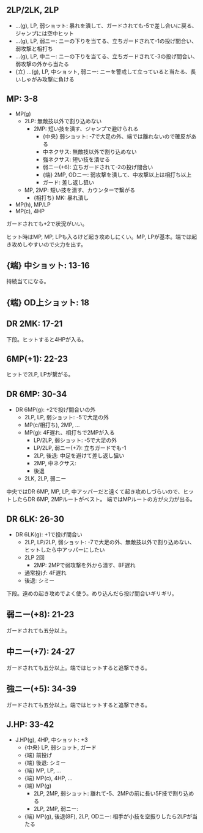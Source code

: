 ## 2LP/2LK, 2LP

- ...(g), LP, 弱ショット: 暴れを潰して、ガードされても-5で差し合いに戻る、ジャンプには空中ヒット
- ...(g), LP, 弱ニー: ニーの下りを当てる、立ちガードされて-1の投げ間合い、弱攻撃と相打ち
- ...(g), LP, 中ニー: ニーの下りを当てる、立ちガードされて-3の投げ間合い、弱攻撃の外から当たる
- {立} ...(g), LP, 中ショット, 弱ニー: ニーを警戒して立っていると当たる、長いしゃがみ攻撃に負ける

## MP: 3-8

- MP(g)
  - 2LP: 無敵技以外で割り込めない
    - 2MP: 短い技を潰す、ジャンプで避けられる
      - {中央} 弱ショット: -7で大足の外、端では離れないので確反がある
      - 中ネクサス: 無敵技以外で割り込めない
      - 強ネクサス: 短い技を潰せる
      - 弱ニー(+6): 立ちガードされて-2の投げ間合い
      - {端} 2MP, ODニー: 弱攻撃を潰して、中攻撃以上は相打ち以上
      - ガード: 差し返し狙い
  - MP, 2MP: 短い技を潰す、カウンターで繋がる
    - {相打ち} MK: 暴れ潰し
- MP(h), MP/LP
- MP(c), 4HP

ガードされても+2で状況がいい。

ヒット時はMP, MP, LPも入るけど起き攻めしにくい。MP, LPが基本。端では起き攻めしやすいので火力を出す。

## {端} 中ショット: 13-16

持続当てになる。

## {端} OD上ショット: 18

## DR 2MK: 17-21

下段。ヒットすると4HPが入る。

## 6MP(+1): 22-23

ヒットで2LP, LPが繋がる。

## DR 6MP: 30-34

- DR 6MP(g): +2で投げ間合いの外
  - 2LP, LP, 弱ショット: -5で大足の外
  - MP(c/相打ち), 2MP, ...
  - MP(g): 4F遅れ、相打ちで2MPが入る
    - LP/2LP, 弱ショット: -5で大足の外
    - LP/2LP, 弱ニー(+7): 立ちガードでも-1
    - 2LP, 後退: 中足を避けて差し返し狙い
    - 2MP, 中ネクサス:
    - 後退
  - 2LK, 2LP, 弱ニー

中央ではDR 6MP, MP, LP, 中アッパーだと遠くて起き攻めしづらいので、ヒットしたらDR 6MP, 2MPルートがベスト。
端ではMPルートの方が火力が出る。

## DR 6LK: 26-30

- DR 6LK(g): +1で投げ間合い
  - 2LP, LP/2LP, 弱ショット: -7で大足の外、無敵技以外で割り込めない、ヒットしたら中アッパーにしたい
  - 2LP 2回
    - 2MP: 2MPで弱攻撃を外から潰す、8F遅れ
  - 通常投げ: 4F遅れ
  - 後退: シミー

下段。遠めの起き攻めでよく使う。めり込んだら投げ間合いギリギリ。

## 弱ニー(+8): 21-23

ガードされても五分以上。

## 中ニー(+7): 24-27

ガードされても五分以上。端ではヒットすると追撃できる。

## 強ニー(+5): 34-39

ガードされても五分以上。端ではヒットすると追撃できる。

## J.HP: 33-42

- J.HP(g), 4HP, 中ショット: +3
  - {中央} LP, 弱ショット, ガード
  - {端} 前投げ
  - {端} 後退: シミー
  - {端} MP, LP, ...
  - {端} MP(c), 4HP, ...
  - {端} MP(g)
    - 2LP, 2MP, 弱ショット: 離れて-5、2MPの前に長い5F技で割り込める
    - 2LP, 2MP, 弱ニー:
  - {端} MP(g), 後退(8F), 2LP, ODニー: 相手が小技を空振りしたら2LPが当たる
